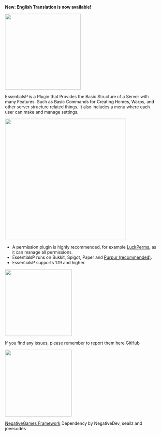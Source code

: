 __**New: English Translation is now available!**__

<img src="https://cdn.discordapp.com/attachments/903181864116826112/1014101954739322900/About.png" width="250"/>

EssentialsP is a Plugin that Provides the Basic Structure of a Server with many Features. Such as Basic Commands for Creating Homes, Warps, and other server structure related things. It also includes a menu where each user can make and manage settings.

<img src="https://cdn.discordapp.com/attachments/903181864116826112/1014101956060528660/Requirements.png" width="400"/>

- A permission plugin is highly recommended, for example [LuckPerms](https://luckperms.net/), as it can manage all permissions.
- EssentialsP runs on Bukkit, Spigot, Paper and [Purpur (recommended)](https://purpurmc.org/).
- EssentialsP supports 1.19 and higher.

<img src="https://cdn.discordapp.com/attachments/903181864116826112/1014101955733360670/Issue.png" width="220"/>

If you find any issues, please remember to report them here [GitHub](https://github.com/0PandaDEV/EssentialsP/issues)

<img src="https://cdn.discordapp.com/attachments/903181864116826112/1014101955074863144/Credits.png" width="220"/>

[NegativeGames Framework](https://github.com/Negative-Games/Framework) Dependency by NegativeDev, seailz and joeecodes

